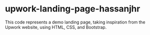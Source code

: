 # upwork-landing-page-hassanjhr
 This code represents a demo landing page, taking inspiration from the Upwork website, using HTML, CSS, and Bootstrap.

